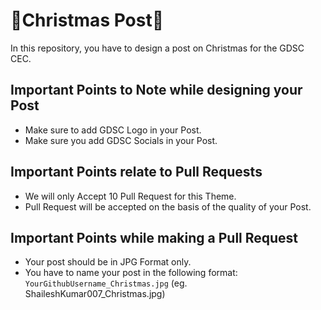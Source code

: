 # 🎄Christmas Post🎄
In this repository, you have to design a post on Christmas for the GDSC CEC.

## Important Points to Note while designing your Post
- Make sure to add GDSC Logo in your Post.
- Make sure you add GDSC Socials in your Post.


## Important Points relate to Pull Requests
- We will only Accept 10 Pull Request for this Theme.
- Pull Request will be accepted on the basis of the quality of your Post.


## Important Points while making a Pull Request
- Your post should be in JPG Format only.
- You have to name your post in the following format:
 `YourGithubUsername_Christmas.jpg`
 (eg. ShaileshKumar007_Christmas.jpg)
